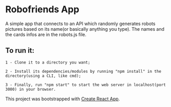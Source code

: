 # Robofriends App

A simple app that connects to an API which randomly generates robots pictures based on its name(or basically anything you type). 
The names and the cards infos are in the robots.js file. 

## To run it:

```
1 - Clone it to a directory you want;
```

```
2 - Install its dependencies/modules by running "npm install" in the directory(using a CLI, like cmd);
```
```
3 - Finally, run "npm start" to start the web server in localhost(port 3000) in your browser. 
```

This project was bootstrapped with [Create React App](https://github.com/facebook/create-react-app).


